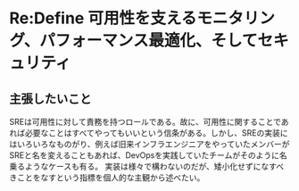 # Re:Define 可用性を支えるモニタリング、パフォーマンス最適化、そしてセキュリティ

## 主張したいこと
SREは可用性に対して責務を持つロールである。故に、可用性に関することであれば必要なことはすべてやってもいいという信条がある。しかし、SREの実装にはいろいろなものがり、例えば旧来インフラエンジニアをやっていたメンバーがSREと名を変えることもあれば、DevOpsを実践していたチームがそのように名乗るようなケースも有る。
実装は様々で構わないのだが、矮小化せずになすべきことをなすという指標を個人的な主観から述べたい。
